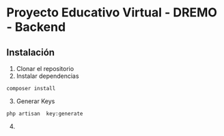 # Proyecto Educativo Virtual - DREMO - Backend

## Instalación

1. Clonar el repositorio
2. Instalar dependencias
```shell
composer install
```
3. Generar Keys
```shell
php artisan  key:generate
```
4. 

